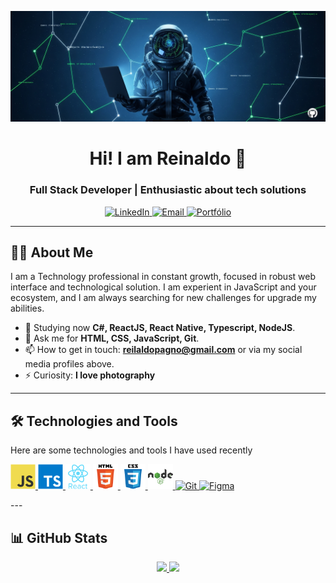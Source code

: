 <p align="center">
  <img src="https://github.com/ReinaldoJunior3108/README/blob/main/Astronaut.png" alt="Banner do Portfólio" width="800"/>
</p>

<h1 align="center">Hi! I am Reinaldo 👋</h1>

<h3 align="center">Full Stack Developer | Enthusiastic about tech solutions</h3>

<p align="center">
  <a href="https://linkedin.com/in/reinaldojuniorweb" target="_blank">
    <img src="https://img.shields.io/badge/LinkedIn-0077B5?style=for-the-badge&logo=linkedin&logoColor=white" alt="LinkedIn"/>
  </a>
  <a href="mailto:reilaldopagno@gmail.com" target="_blank">
    <img src="https://img.shields.io/badge/Email-D14836?style=for-the-badge&logo=gmail&logoColor=white" alt="Email"/>
  </a>
  <a href="https://reinaldojunior3108.github.io/MeuPortfolio/index.html" target="_blank">
    <img src="https://img.shields.io/badge/Portfólio-333333?style=for-the-badge&logo=react&logoColor=61DAFB" alt="Portfólio"/>
    </a>
</p>

---

## 👨‍💻 About Me

I am a Technology professional in constant growth, focused in robust web interface and technological solution. I am experient in JavaScript and your ecosystem, and I am always searching for new challenges for upgrade my abilities.

- 🌱 Studying now **C#, ReactJS, React Native, Typescript, NodeJS**.
- 💬 Ask me for **HTML, CSS, JavaScript, Git**.
- 📫 How to get in touch: **reilaldopagno@gmail.com** or via my social media profiles above.
- ⚡ Curiosity: **I love photography**

---

## 🛠️ Technologies and Tools

Here are some technologies and tools I have used recently

<p align="left">
  <a href="https://developer.mozilla.org/pt-BR/docs/Web/JavaScript" target="_blank"> 
    <img src="https://raw.githubusercontent.com/devicons/devicon/master/icons/javascript/javascript-original.svg" alt="JavaScript" width="40" height="40"/> 
  </a>
  <a href="https://www.typescriptlang.org/" target="_blank"> 
    <img src="https://raw.githubusercontent.com/devicons/devicon/master/icons/typescript/typescript-original.svg" alt="TypeScript" width="40" height="40"/> 
  </a> 

  <a href="https://reactjs.org/" target="_blank"> 
    <img src="https://raw.githubusercontent.com/devicons/devicon/master/icons/react/react-original-wordmark.svg" alt="React" width="40" height="40"/> 
  </a>
  <a href="https://developer.mozilla.org/pt-BR/docs/Web/HTML" target="_blank"> 
    <img src="https://raw.githubusercontent.com/devicons/devicon/master/icons/html5/html5-original-wordmark.svg" alt="HTML5" width="40" height="40"/> 
  </a> 
  <a href="https://developer.mozilla.org/pt-BR/docs/Web/CSS" target="_blank"> 
    <img src="https://raw.githubusercontent.com/devicons/devicon/master/icons/css3/css3-original-wordmark.svg" alt="CSS3" width="40" height="40"/> 
  </a> 

  <a href="https://nodejs.org" target="_blank"> 
    <img src="https://raw.githubusercontent.com/devicons/devicon/master/icons/nodejs/nodejs-original-wordmark.svg" alt="NodeJS" width="40" height="40"/> 
  </a>

  <a href="https://git-scm.com/" target="_blank"> 
    <img src="https://www.vectorlogo.zone/logos/git-scm/git-scm-icon.svg" alt="Git" width="40" height="40"/> 
  </a> 
  <a href="https://www.figma.com/" target="_blank"> 
    <img src="https://www.vectorlogo.zone/logos/figma/figma-icon.svg" alt="Figma" width="40" height="40"/> 
  </a>
</p>
---

## 📊 GitHub Stats

<p align="center">
  <a href="https://github.com/ReinaldoJunior3108">
    <img height="180em" src="https://github-readme-stats.vercel.app/api?username=ReinaldoJunior3108&show_icons=true&theme=dracula&include_all_commits=true&count_private=true"/>
    <img height="180em" src="https://github-readme-stats.vercel.app/api/top-langs/?username=ReinaldoJunior3108&layout=compact&langs_count=7&theme=dracula"/>
  </a>
</p>
